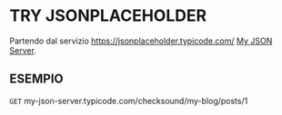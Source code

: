 # TRY JSONPLACEHOLDER

Partendo dal servizio https://jsonplaceholder.typicode.com/ [My JSON Server](https://my-json-server.typicode.com/).

## ESEMPIO

`GET` my-json-server.typicode.com/checksound/my-blog/posts/1

